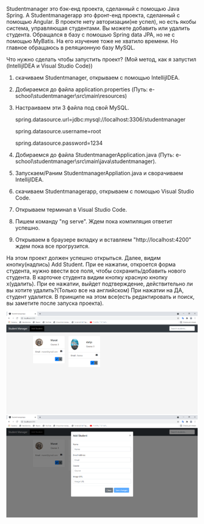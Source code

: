 Studentmanager это бэк-енд проекта, сделанный с помощью Java Spring. 
А Studentmanagerapp это фронт-енд проекта, сделанный с помощью Angular. 
В проекте нету авторизации(не успел), но есть якобы система, управляющая студентами. Вы можете добавить или удалить студента.
Обращался в базу с помошью Spring data JPA, но не с помощью MyBatis. На его изучение тоже не хватило времени. Но главное обращаюсь в реляционную базу MySQL.

Что нужно сделать чтобы запустить проект? (Мой метод, как я запустил (IntellijIDEA и Visual Studio Code))
1) скачиваем Studentmanager, открываем с помощью IntellijIDEA.
2) Добираемся до файла application.properties (Путь: e-school\studentmanager\src\main\resources)
3) Настраиваем эти 3 файла под свой MySQL.
         
    spring.datasource.url=jdbc:mysql://localhost:3306/studentmanager
    
    spring.datasource.username=root
    
    spring.datasource.password=1234

4) Добираемся до файла StudentmanagerApplication.java (Путь: e-school\studentmanager\src\main\java\studentmanager).
5) Запускаем/Раним StudentmanagerAppliation.java и сворачиваем IntellijIDEA.
6) скачиваем Studentmanagerapp, открываем с помощью Visual Studio Code.
7) Открываем терминал в Visual Studio Code.
8) Пишем команду "ng serve". Ждем пока компиляция ответит успешно.
9) Открываем в браузере вкладку и вставляем "http://localhost:4200" ждем пока все прогрузится.

На этом проект должен успешно открыться.
Далее, видим кнопку(надпись) Add Student. 
При ее нажатии, откроется форма студента, нужно ввести все поля, чтобы сохранить/добавить нового студента.
В карточке студента видим кнопку красную кнопку x(удалить). При ее нажатии, выйдет подтверждение, действительно ли вы хотите удалить?(Только все на английском)
При нажатии на ДА, студент удалится.
В принципе на этом все(есть редактировать и поиск, вы заметите после запуска проекта).

![](screenshots/Screenshot_1.png)
![](screenshots/Screenshot_2.png)
